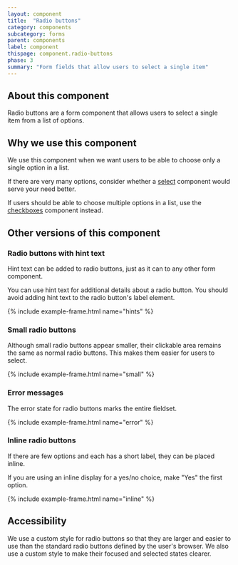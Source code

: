 ```yaml
---
layout: component
title:  "Radio buttons"
category: components
subcategory: forms
parent: components
label: component
thispage: component.radio-buttons
phase: 3
summary: "Form fields that allow users to select a single item"
---
```


## About this component

Radio buttons are a form component that allows users to select a single item from a list of options.

## Why we use this component

We use this component when we want users to be able to choose only a single option in a list.

If there are very many options, consider whether a [select](/components/select/) component would serve your need better.

If users should be able to choose multiple options in a list, use the [checkboxes](/components/checkboxes/) component instead.

## Other versions of this component

### Radio buttons with hint text

Hint text can be added to radio buttons, just as it can to any other form component.

You can use hint text for additional details about a radio button. You should avoid adding hint text to the radio button's label element.

{% include example-frame.html name="hints" %}

### Small radio buttons

Although small radio buttons appear smaller, their clickable area remains the same as normal radio buttons. This makes them easier for users to select.

{% include example-frame.html name="small" %}

### Error messages

The error state for radio buttons marks the entire fieldset.

{% include example-frame.html name="error" %}

### Inline radio buttons

If there are few options and each has a short label, they can be placed inline.

If you are using an inline display for a yes/no choice, make "Yes" the first option.

{% include example-frame.html name="inline" %}

## Accessibility

We use a custom style for radio buttons so that they are larger and easier to use than the standard radio buttons defined by the user's browser. We also use a custom style to make their focused and selected states clearer.
